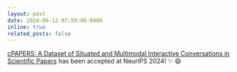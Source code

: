 ```yaml
---
layout: post
date: 2024-06-12 07:59:00-0400
inline: true
related_posts: false
---
```


[cPAPERS: A Dataset of Situated and Multimodal Interactive Conversations in Scientific Papers](https://arxiv.org/abs/2406.08398) has been accepted at NeurIPS 2024! :sparkles: :smile:
